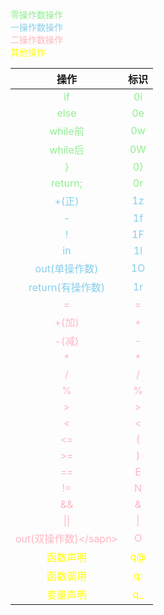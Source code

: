 <style>
.零{color:lightgreen}
.一{color:skyblue}
.二{color:lightpink}
.其他{color:yellow}
</style>
<span class="零">零操作数操作</sapn><br>
<span class="一">一操作数操作</sapn><br>
<span class="二">二操作数操作</sapn><br>
<span class="其他">其他操作</sapn>

|操作|标识|
| :-: | :-: |
|<span class="零">if</sapn>|<span class="零">0i</sapn>|
|<span class="零">else</sapn>|<span class="零">0e</sapn>|
|<span class="零">while前</sapn>|<span class="零">0w</sapn>|
|<span class="零">while后</sapn>|<span class="零">0W</sapn>|
|<span class="零">}</sapn>|<span class="零">0}</sapn>|
|<span class="零">return;</sapn>|<span class="零">0r</sapn>|
|<span class="一">+(正)</sapn>|<span class="一">1z</sapn>|
|<span class="一">-</sapn>|<span class="一">1f</sapn>|
|<span class="一">!</sapn>|<span class="一">1F</sapn>|
|<span class="一">in</sapn>|<span class="一">1I</sapn>|
|<span class="一">out(单操作数)</sapn>|<span class="一">1O</sapn>|
|<span class="一">return(有操作数)</sapn>|<span class="一">1r</sapn>|
|<span class="二">=</sapn>|<span class="二">=</sapn>|
|<span class="二">+(加)</sapn>|<span class="二">+</sapn>|
|<span class="二">-(减)</sapn>|<span class="二">-</sapn>|
|<span class="二">\*</sapn>|<span class="二">\*</sapn>|
|<span class="二">/</sapn>|<span class="二">/</sapn>|
|<span class="二">%</sapn>|<span class="二">%</sapn>|
|<span class="二">></sapn>|<span class="二">></sapn>|
|<span class="二"><</sapn>|<span class="二"><</sapn>|
|<span class="二"><=</sapn>|<span class="二">(</sapn>|
|<span class="二">>=</sapn>|<span class="二">)</sapn>|
|<span class="二">==</sapn>|<span class="二">E</sapn>|
|<span class="二">!=</sapn>|<span class="二">N</sapn>|
|<span class="二">&&</sapn>|<span class="二">&</sapn>|
|<span class="二">\|\|</sapn>|<span class="二">\|</sapn>|
|<span class="二">out(双操作数)</sap</sapn>n>|<span class="二">O</sapn></sapn>|
|<span class="其他">函数声明</sapn>|<span class="其他">q@</sapn>|
|<span class="其他">函数调用</sapn>|<span class="其他">q:</sapn>|
|<span class="其他">变量声明</sapn>|<span class="其他">q_</sapn>|